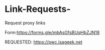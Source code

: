 # Link-Requests-
Request proxy links

Form:https://forms.gle/mbAsGfsBUqHbZJN18

REQUESTED: https://pwc.isageek.net	
